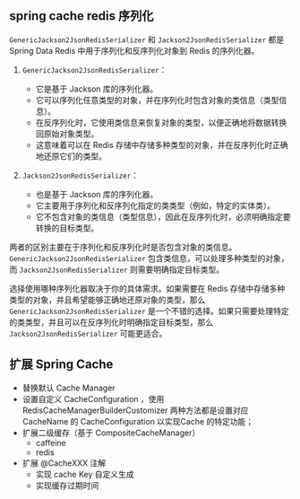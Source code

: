 ## spring cache redis 序列化
`GenericJackson2JsonRedisSerializer` 和 `Jackson2JsonRedisSerializer` 都是 Spring Data Redis 中用于序列化和反序列化对象到 Redis 的序列化器。

1. `GenericJackson2JsonRedisSerializer`：
    - 它是基于 Jackson 库的序列化器。
    - 它可以序列化任意类型的对象，并在序列化时包含对象的类信息（类型信息）。
    - 在反序列化时，它使用类信息来恢复对象的类型，以便正确地将数据转换回原始对象类型。
    - 这意味着可以在 Redis 存储中存储多种类型的对象，并在反序列化时正确地还原它们的类型。

2. `Jackson2JsonRedisSerializer`：
    - 也是基于 Jackson 库的序列化器。
    - 它主要用于序列化和反序列化指定的类类型（例如，特定的实体类）。
    - 它不包含对象的类信息（类型信息），因此在反序列化时，必须明确指定要转换的目标类型。

两者的区别主要在于序列化和反序列化时是否包含对象的类信息。`GenericJackson2JsonRedisSerializer` 包含类信息，可以处理多种类型的对象，而 `Jackson2JsonRedisSerializer` 则需要明确指定目标类型。

选择使用哪种序列化器取决于你的具体需求。如果需要在 Redis 存储中存储多种类型的对象，并且希望能够正确地还原对象的类型，那么 `GenericJackson2JsonRedisSerializer` 是一个不错的选择。如果只需要处理特定的类类型，并且可以在反序列化时明确指定目标类型，那么 `Jackson2JsonRedisSerializer` 可能更适合。

## 扩展 Spring Cache
* 替换默认 Cache Manager
* 设置自定义 CacheConfiguration ，使用 RedisCacheManagerBuilderCustomizer
两种方法都是设置对应 CacheName 的 CacheConfiguration 以实现Cache 的特定功能；
* 扩展二级缓存（基于 CompositeCacheManager）
  * caffeine
  * redis
* 扩展 @CacheXXX 注解
  * 实现 cache Key 自定义生成
  * 实现缓存过期时间
